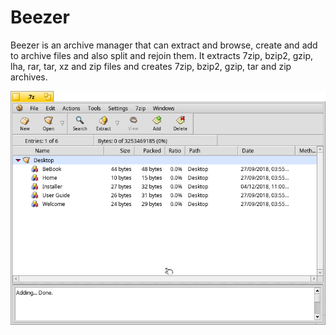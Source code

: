 # Beezer
Beezer is an archive manager that can extract and browse, create and add to archive files and also split and rejoin them. 
It extracts 7zip, bzip2, gzip, lha, rar, tar, xz and zip files and creates 7zip, bzip2, gzip, tar and zip archives.

![GenesisCommander](Beezer.png)
